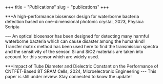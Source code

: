 +++
title = "Publications"
slug = "publications"
+++

***A high-performance biosensor design for waterborne bacteria detection based on one-dimensional photonic crystal, 2023, Physica Scripta

--- An optical biosensor has been designed for detecting many harmful waterborne bacteria which can cause disaster among the humanknd! Transfer matrix method has been used here to find the transmission spectra and the sensitivity of the sensor. Si and SiO2 materials are taken into account for this sensor which are widely used.

***Impact of Tube Diameter and Dielectric Constant on the Performance of CNTFET-Based 8T SRAM Cells, 2024, Microelectronic Engineering
--- This paper is still under review. Stay connected to know the update!